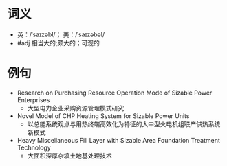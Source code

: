 # 词义
- 英：/ˈsaɪzəbl/； 美：/ˈsaɪzəbəl/
- #adj 相当大的;颇大的；可观的
# 例句
- Research on Purchasing Resource Operation Mode of Sizable Power Enterprises
	- 大型电力企业采购资源管理模式研究
- Novel Model of CHP Heating System for Sizable Power Units
	- 以总能系统观点与用热终端高效化为特征的大中型火电机组联产供热系统新模式
- Heavy Miscellaneous Fill Layer with Sizable Area Foundation Treatment Technology
	- 大面积深厚杂填土地基处理技术
